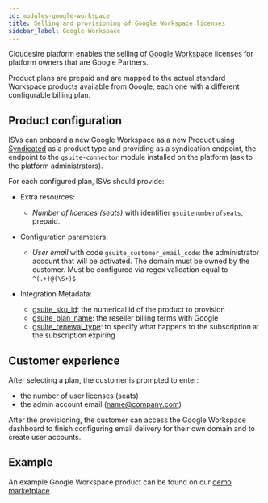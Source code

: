 ```yaml
---
id: modules-google-workspace
title: Selling and provisioning of Google Workspace licenses
sidebar_label: Google Workspace
---
```


Cloudesire platform enables the selling of [Google Workspace] licenses for
platform owners that are Google Partners.

Product plans are prepaid and are mapped to the actual standard Workspace
products available from Google, each one with a different configurable billing
plan.

## Product configuration

ISVs can onboard a new Google Workspace as a new Product using
[Syndicated](syndication.md) as a product type and providing as a syndication
endpoint, the endpoint to the `gsuite-connector` module installed on the platform
(ask to the platform administrators).

For each configured plan, ISVs should provide:

* Extra resources:
  * *Number of licences (seats)* with identifier `gsuitenumberofseats`, prepaid.

* Configuration parameters:
  * *User email* with code `gsuite_customer_email_code`: the administrator
    account that will be activated. The domain must be owned by the customer.
    Must be configured via regex validation equal to `^(.+)@(\S+)$`

* Integration Metadata:
  * [gsuite_sku_id]: the numerical id of the product to provision
  * [gsuite_plan_name]: the reseller billing terms with Google
  * [gsuite_renewal_type]: to specify what happens to the subscription at the
    subscription expiring

## Customer experience

After selecting a plan, the customer is prompted to enter:

* the number of user licenses (seats)
* the admin account email (name@company.com)

After the provisioning, the customer can access the Google Workspace dashboard
to finish configuring email delivery for their own domain and to create user
accounts.

## Example

An example Google Workspace product can be found on our [demo marketplace].

[Google Workspace]: https://workspace.google.com/
[gsuite_sku_id]: https://developers.google.com/admin-sdk/reseller/v1/how-tos/products#google-workspace
[gsuite_plan_name]: https://developers.google.com/admin-sdk/reseller/v1/how-tos/concepts#plans
[gsuite_renewal_type]: https://developers.google.com/admin-sdk/reseller/v1/how-tos/manage_subscriptions#update_a_subscriptions_renewal_settings
[demo marketplace]: https://demo-mcp.cloudeng.it/192422/workplace/google-workspace
